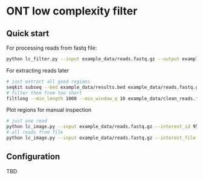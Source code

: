 # ONT low complexity filter

## Quick start

For processing reads from fastq file:

```bash
python lc_filter.py --input example_data/reads.fastq.gz --output example_data/results
```

For extracting reads later

```bash
# just extract all good regions
seqkit subseq --bed example_data/results.bed example_data/reads.fastq.gz -j 8 | seqkit replace -p ":\." -j 40 | gzip > example_data/clean_reads.fastq.gz
# filter them from too short
filtlong --min_length 1000 --min_window_q 10 example_data/clean_reads.fastq.gz | gzip > example_data/clean_reads_filtered.fastq.gz
```

Plot regions for manual inspection

```bash
# just one read
python lc_image.py --input example_data/reads.fastq.gz --interest_id 95db81aa-9d9b-41cd-b256-21416caf0668
# all reads from file
python lc_image.py --input example_data/reads.fastq.gz --interest_file example_data/interest.txt
```

## Configuration

TBD
